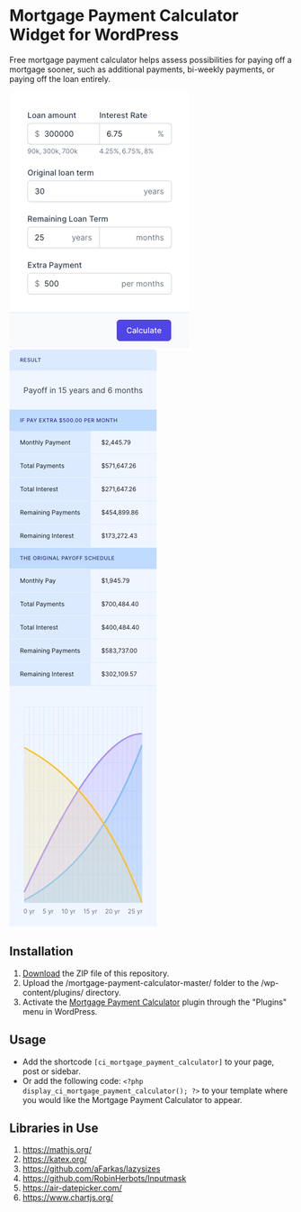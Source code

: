 # Mortgage Payment Calculator Widget for WordPress

Free mortgage payment calculator helps assess possibilities for paying off a mortgage sooner, such as additional payments, bi-weekly payments, or paying off the loan entirely.

![Mortgage Payment Calculator Input Form](/assets/images/screenshot-1.png "Mortgage Payment Calculator Input Form")
![Mortgage Payment Calculator Calculation Results](/assets/images/screenshot-2.png "Mortgage Payment Calculator Calculation Results")

## Installation

1. [Download](https://github.com/pub-calculator-io/mortgage-payment-calculator/archive/refs/heads/master.zip) the ZIP file of this repository.
2. Upload the /mortgage-payment-calculator-master/ folder to the /wp-content/plugins/ directory.
3. Activate the [Mortgage Payment Calculator](https://www.calculator.io/mortgage-payment-calculator/ "Mortgage Payment Calculator Homepage") plugin through the "Plugins" menu in WordPress.

## Usage
* Add the shortcode `[ci_mortgage_payment_calculator]` to your page, post or sidebar.
* Or add the following code: `<?php display_ci_mortgage_payment_calculator(); ?>` to your template where you would like the Mortgage Payment Calculator to appear.

## Libraries in Use
1. https://mathjs.org/
2. https://katex.org/
3. https://github.com/aFarkas/lazysizes
4. https://github.com/RobinHerbots/Inputmask
5. https://air-datepicker.com/
6. https://www.chartjs.org/

